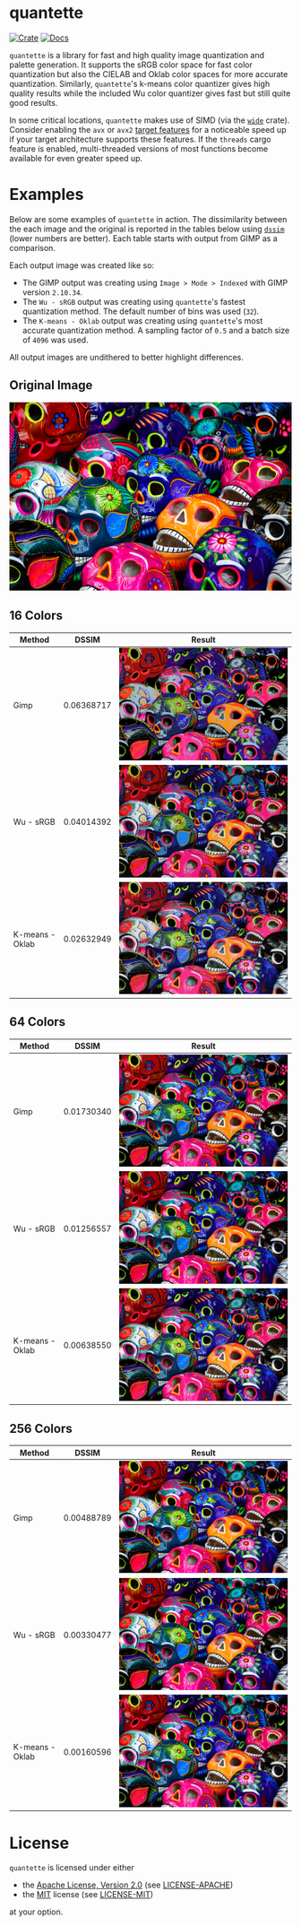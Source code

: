 # quantette

[![Crate](https://badgen.net/crates/v/quantette)](https://crates.io/crates/quantette)
[![Docs](https://docs.rs/quantette/badge.svg)](https://docs.rs/quantette)

`quantette` is a library for fast and high quality image quantization and palette generation.
It supports the sRGB color space for fast color quantization but also the CIELAB and Oklab
color spaces for more accurate quantization. Similarly, `quantette`'s k-means color quantizer
gives high quality results while the included Wu color quantizer gives fast but still quite good results.

In some critical locations, `quantette` makes use of SIMD
(via the [`wide`](https://crates.io/crates/wide) crate).
Consider enabling the `avx` or `avx2`
[target features](https://doc.rust-lang.org/reference/conditional-compilation.html#target_feature)
for a noticeable speed up if your target architecture supports these features.
If the `threads` cargo feature is enabled, multi-threaded versions of most functions
become available for even greater speed up.

# Examples

Below are some examples of `quantette` in action.
The dissimilarity between the each image and the original is reported in the tables below
using [`dssim`](https://crates.io/crates/dssim) (lower numbers are better).
Each table starts with output from GIMP as a comparison.

Each output image was created like so:
- The GIMP output was creating using `Image > Mode > Indexed` with GIMP version `2.10.34`.
- The `Wu - sRGB` output was creating using `quantette`'s fastest quantization method.
  The default number of bins was used (`32`).
- The `K-means - Oklab` output was creating using `quantette`'s most accurate quantization method.
  A sampling factor of `0.5` and a batch size of `4096` was used.

All output images are undithered to better highlight differences.

## Original Image

![Calaveras](img/CQ100/img/calaveras.png)

## 16 Colors

| Method          | DSSIM      | Result                        |
| --------------- | ---------- | ----------------------------- |
| Gimp            | 0.06368717 | ![](docs/gimp_16.png)         |
| Wu - sRGB       | 0.04014392 | ![](docs/wu_srgb_16.png)      |
| K-means - Oklab | 0.02632949 | ![](docs/kmeans_oklab_16.png) |

## 64 Colors

| Method          | DSSIM      | Result                        |
| --------------- | ---------- | ----------------------------- |
| Gimp            | 0.01730340 | ![](docs/gimp_64.png)         |
| Wu - sRGB       | 0.01256557 | ![](docs/wu_srgb_64.png)      |
| K-means - Oklab | 0.00638550 | ![](docs/kmeans_oklab_64.png) |

## 256 Colors

| Method          | DSSIM      | Result                         |
| --------------- | ---------- | ------------------------------ |
| Gimp            | 0.00488789 | ![](docs/gimp_256.png)         |
| Wu - sRGB       | 0.00330477 | ![](docs/wu_srgb_256.png)      |
| K-means - Oklab | 0.00160596 | ![](docs/kmeans_oklab_256.png) |

# License

`quantette` is licensed under either
- the [Apache License, Version 2.0](https://www.apache.org/licenses/LICENSE-2.0) (see [LICENSE-APACHE](LICENSE-APACHE))
- the [MIT](http://opensource.org/licenses/MIT) license (see [LICENSE-MIT](LICENSE-MIT))

at your option.
